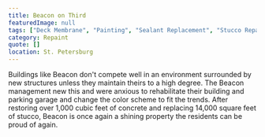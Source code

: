 ```yaml
---
title: Beacon on Third
featuredImage: null
tags: ["Deck Membrane", "Painting", "Sealant Replacement", "Stucco Repair", "Concrete Restoration", "Floor Coatings", "Multi-Unit Residential"]
category: Repaint
quote: []
location: St. Petersburg
---
```


Buildings like Beacon don't compete well in an environment surrounded by new structures unless they maintain theirs to a high degree.  The Beacon management new this and were anxious to rehabilitate their building and parking garage and change the color scheme to fit the trends.  After restoring over 1,000 cubic feet of concrete and replacing 14,000 square feet of stucco, Beacon is once again a shining property the residents can be proud of again.